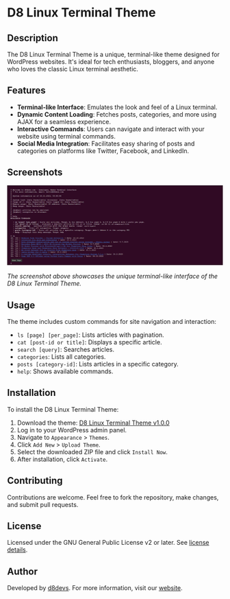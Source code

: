 # D8 Linux Terminal Theme

## Description
The D8 Linux Terminal Theme is a unique, terminal-like theme designed for WordPress websites. It's ideal for tech enthusiasts, bloggers, and anyone who loves the classic Linux terminal aesthetic.

## Features
- **Terminal-like Interface**: Emulates the look and feel of a Linux terminal.
- **Dynamic Content Loading**: Fetches posts, categories, and more using AJAX for a seamless experience.
- **Interactive Commands**: Users can navigate and interact with your website using terminal commands.
- **Social Media Integration**: Facilitates easy sharing of posts and categories on platforms like Twitter, Facebook, and LinkedIn.

## Screenshots

![D8 Linux Terminal Theme Screenshot](screenshot.png)

*The screenshot above showcases the unique terminal-like interface of the D8 Linux Terminal Theme.*

## Usage
The theme includes custom commands for site navigation and interaction:

- `ls [page] [per_page]`: Lists articles with pagination.
- `cat [post-id or title]`: Displays a specific article.
- `search [query]`: Searches articles.
- `categories`: Lists all categories.
- `posts [category-id]`: Lists articles in a specific category.
- `help`: Shows available commands.

## Installation
To install the D8 Linux Terminal Theme:

1. Download the theme: [D8 Linux Terminal Theme v1.0.0](https://github.com/kzorluoglu/d8terminal/releases/tag/1.0.0)
2. Log in to your WordPress admin panel.
3. Navigate to `Appearance` > `Themes`.
4. Click `Add New` > `Upload Theme`.
5. Select the downloaded ZIP file and click `Install Now`.
6. After installation, click `Activate`.

## Contributing
Contributions are welcome. Feel free to fork the repository, make changes, and submit pull requests.

## License
Licensed under the GNU General Public License v2 or later. See [license details](http://www.gnu.org/licenses/gpl-2.0.html).

## Author
Developed by [d8devs](http://d8devs.com). For more information, visit our [website](http://d8devs.com/d8-linux-terminal-theme).
